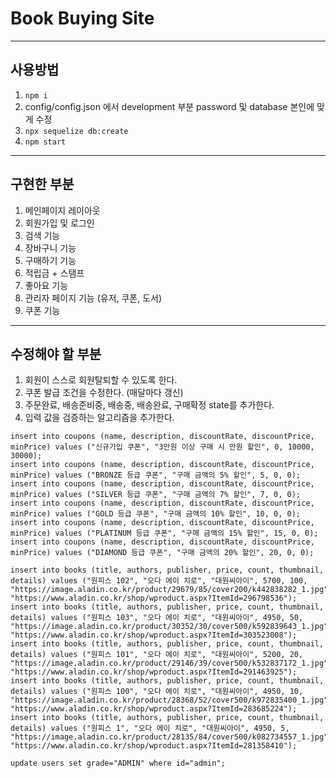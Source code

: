 # Book Buying Site
-----
## 사용방법
1. `npm i`
2. config/config.json 에서 development 부분 password 및 database 본인에 맞게 수정
3. `npx sequelize db:create`
4. `npm start`
-----
## 구현한 부분
1. 메인페이지 레이아웃
2. 회원가입 및 로그인
3. 검색 기능
4. 장바구니 기능
5. 구매하기 기능
6. 적립금 + 스탬프
7. 좋아요 기능
8. 관리자 페이지 기능 (유저, 쿠폰, 도서)
9. 쿠폰 기능
-----
## 수정해야 할 부분
1. 회원이 스스로 회원탈퇴할 수 있도록 한다.
2. 쿠폰 발급 조건을 수정한다. (매달마다 갱신)
3. 주문완료, 배송준비중, 배송중, 배송완료, 구매확정 state를 추가한다.
4. 입력 값을 검증하는 알고리즘을 추가한다.

```
insert into coupons (name, description, discountRate, discountPrice, minPrice) values ("신규가입 쿠폰", "3만원 이상 구매 시 만원 할인", 0, 10000, 30000);
insert into coupons (name, description, discountRate, discountPrice, minPrice) values ("BRONZE 등급 쿠폰", "구매 금액의 5% 할인", 5, 0, 0);
insert into coupons (name, description, discountRate, discountPrice, minPrice) values ("SILVER 등급 쿠폰", "구매 금액의 7% 할인", 7, 0, 0);
insert into coupons (name, description, discountRate, discountPrice, minPrice) values ("GOLD 등급 쿠폰", "구매 금액의 10% 할인", 10, 0, 0);
insert into coupons (name, description, discountRate, discountPrice, minPrice) values ("PLATINUM 등급 쿠폰", "구매 금액의 15% 할인", 15, 0, 0);
insert into coupons (name, description, discountRate, discountPrice, minPrice) values ("DIAMOND 등급 쿠폰", "구매 금액의 20% 할인", 20, 0, 0);

insert into books (title, authors, publisher, price, count, thumbnail, details) values ("원피스 102", "오다 에이 치로", "대원씨아이", 5700, 100, "https://image.aladin.co.kr/product/29679/85/cover200/k442838282_1.jpg", "https://www.aladin.co.kr/shop/wproduct.aspx?ItemId=296798536");
insert into books (title, authors, publisher, price, count, thumbnail, details) values ("원피스 103", "오다 에이 치로", "대원씨아이", 4950, 50, "https://image.aladin.co.kr/product/30352/30/cover500/k592839643_1.jpg", "https://www.aladin.co.kr/shop/wproduct.aspx?ItemId=303523008");
insert into books (title, authors, publisher, price, count, thumbnail, details) values ("원피스 101", "오다 에이 치로", "대원씨아이", 5200, 20, "https://image.aladin.co.kr/product/29146/39/cover500/k532837172_1.jpg", "https://www.aladin.co.kr/shop/wproduct.aspx?ItemId=291463925");
insert into books (title, authors, publisher, price, count, thumbnail, details) values ("원피스 100", "오다 에이 치로", "대원씨아이", 4950, 10, "https://image.aladin.co.kr/product/28368/52/cover500/k972835400_1.jpg", "https://www.aladin.co.kr/shop/wproduct.aspx?ItemId=283685224");
insert into books (title, authors, publisher, price, count, thumbnail, details) values ("원피스 1", "오다 에이 치로", "대원씨아이", 4950, 5, "https://image.aladin.co.kr/product/28135/84/cover500/k082734557_1.jpg", "https://www.aladin.co.kr/shop/wproduct.aspx?ItemId=281358410");

update users set grade="ADMIN" where id="admin";
```
